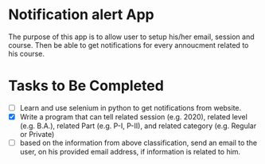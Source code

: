 # Notification alert App
The purpose of this app is to allow user to setup his/her email, session and course. Then be able to get notifications for every annoucment related to his course.

# Tasks to Be Completed
- [ ] Learn and use selenium in python to get notifications from website.
- [x] Write a program that can tell related session (e.g. 2020), related level (e.g. B.A.), related Part (e.g. P-I, P-II), and related category (e.g. Regular or Private)
- [ ] based on the information from above classification, send an email to the user, on his provided email address, if information is related to him.
